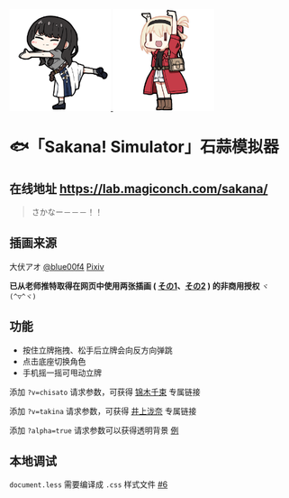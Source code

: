 <a href="https://lab.magiconch.com/sakana/?v=takina" target="_blank">
  <img src="sakana.png" height="180px">
</a><a href="https://lab.magiconch.com/sakana/?v=chisato" target="_blank">
  <img src="chisato.png" height="180px">
</a>

# 🐟「Sakana! Simulator」石蒜模拟器

## 在线地址 https://lab.magiconch.com/sakana/

> さかなー－－－！！

## 插画来源
大伏アオ
[@blue00f4](https://twitter.com/blue00f4)
[Pixiv](pixiv.me/aoiroblue1340)

**已从老师推特取得在网页中使用两张插画 (
[その1](https://twitter.com/blue00f4/status/1551887529615687680)、[その2](https://twitter.com/blue00f4/status/1552066743853813760)
) 的非商用授权**
`ヾ(^▽^ヾ)`


## 功能
 - 按住立牌拖拽、松手后立牌会向反方向弹跳
 - 点击底座切换角色
 - 手机摇一摇可甩动立牌

添加 `?v=chisato` 请求参数，可获得 [锦木千束](https://lab.magiconch.com/sakana/?v=chisato) 专属链接

添加 `?v=takina` 请求参数，可获得 [井上泷奈](https://lab.magiconch.com/sakana/?v=takina) 专属链接

添加 `?alpha=true` 请求参数可以获得透明背景 [例](https://lab.magiconch.com/sakana/?alpha=true)

## 本地调试
`document.less` 需要编译成 `.css` 样式文件 [#6](https://github.com/itorr/sakana/pull/6)